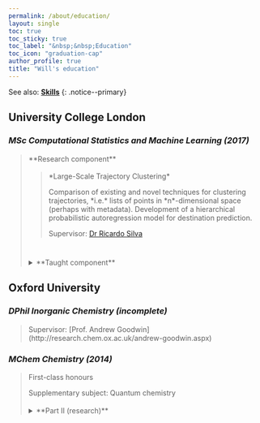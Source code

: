 ```yaml
---
permalink: /about/education/
layout: single
toc: true
toc_sticky: true
toc_label: "&nbsp;&nbsp;Education"
toc_icon: "graduation-cap"
author_profile: true
title: "Will's education"
---
```


See also: [**Skills**](/about/skills/)
{: .notice--primary}


## University College London
### *MSc Computational Statistics and Machine Learning (2017)*
<blockquote class="trimb">

<p style="margin-top: 1.25em; margin-bottom: 1em;" markdown="span">**Research component**</p>
<blockquote class="trimb" markdown="block">
<p style="margin-top: 1.25em; margin-bottom: 1em;" markdown="span">*Large-Scale Trajectory Clustering*</p>
Comparison of existing and novel techniques for clustering trajectories, *i.e.* lists of points in *n*-dimensional space (perhaps with metadata). Development of a hierarchical probabilistic autoregression model for destination prediction.

Supervisor: [Dr Ricardo Silva](https://www.ucl.ac.uk/statistics/people/ricardosilva)
</blockquote>

<details style="margin-top: 40px; margin-bottom: 1em;"><summary markdown="span">**Taught component**
</summary>
<blockquote class="trimb">
<p style="margin-top: 1.25em; margin-bottom: 1em;">Core modules</p>
<details><summary markdown="span">*Statistical Models & Data Analysis*
</summary><blockquote class="trimb" markdown="block">
Theory and application of linear and related generalized models.

Including: parameter estimation, assumptions in modelling, interpretation, diagnostics, variable transformation and selection, model structure.

</blockquote></details>
<details><summary markdown="span">*Supervised Learning*
</summary><blockquote class="trimb" markdown="block">
Techniques for the general supervised learning scenario.

Including: statistical learning theory, training and model selection, parameters and hyperparameters, kernel methods and nonparametric models, ensemble learning,
multitask and metalearning, sparsity considerations.

</blockquote></details>
<details><summary markdown="span">*Probabilistic & Unsupervised Learning* ([Gatsby](https://gatsby.ucl.ac.uk))
</summary><blockquote class="trimb" markdown="block">
Techniques for understanding and discovering structure in unpaired data.

Including: probability distributions, Bayesian reasoning and inference, hierarchical models, probabilistic graphical models, Gaussian Processes.
</blockquote></details>
<p style="margin-top: 30px; margin-bottom: 1em;">Optional modules</p>
<details><summary markdown="span">*Information Retrieval & Data Mining*
</summary><blockquote class="trimb" markdown="block">
Techniques for organizing information.

Including: web indexing, search, filtering and recommendation, distributed computing, natural language processing.

</blockquote></details>
<details><summary markdown="span">*Affective Computing & Human--Robot Interaction*
</summary><blockquote class="trimb" markdown="block">
Study of the relationship between artificial and human intelligences.

Including: emotion models, function of emotion in humans and machines, emotional affect by machines, sensing and low-footprint computing, ethics in affective technology.

</blockquote></details>
<details><summary markdown="span">*Statistical Computing*
</summary><blockquote class="trimb" markdown="block">
Use of programming packages to perform statistical experiments.

Including: the R language, dataset exploration and analysis, graphical presentation of experiments, programming principles, computational efficiency, iterative techniques.

</blockquote></details>
<details><summary markdown="span">*Applied Machine Learning*
</summary><blockquote class="trimb" markdown="block">
Practical context of machine learning methods and their successes.

Including: large scale learning, fast algorithms, neural network optimization, constraints and regularization, clustering, dimensionality reduction and visualization, architecture of deep learning systems.

</blockquote></details>
<details><summary markdown="span">*Advanced Topics in Machine Learning* ([DeepMind](https://deepmind.com))
</summary><blockquote class="trimb" markdown="block">
Masterclasses in deep learning and reinforcement learning.

Including: recurrent units, convolutions, attention and memory, generative models, variational inference, policies and planning, model-based and model-free agents.

</blockquote></details>
</blockquote></details>
</blockquote>

## Oxford University
### *DPhil Inorganic Chemistry (incomplete)*
<blockquote class="trimb">
<p style="margin-top: 1.25em; margin-bottom: 1em;" markdown="span">Supervisor: [Prof. Andrew Goodwin](http://research.chem.ox.ac.uk/andrew-goodwin.aspx)</p>

<!-- <details><summary markdown="span">Research
</summary><blockquote class="trimb">
<details><summary markdown="span">Protein structure from total scattering
</summary><blockquote class="trimb">
A continuation of work from Part II ([see below](#mchem-chemistry-2014)), this project refined the demonstrated concept for use with real-world data, including incorporation of several sources of information into one model.

</blockquote></details>
<details><summary markdown="span">Crystals under dimensional transformation
</summary><blockquote class="trimb">
(A proposed research direction)

Using non-Euclidean surfaces, a 3D crystal can be unwrapped into 2D. Rewrapping another way gives a different crystal, thus relating structures that would otherwise be distinct.

Other coordinate transforms interchange angles and distances, resulting in a range of imaginary structures, some of which are more interpretable than the physical one.

</blockquote></details>
</blockquote></details> -->
</blockquote>


### *MChem Chemistry (2014)*
<blockquote class="trimb">

<p style="margin-top: 1.25em; margin-bottom: 1em;">First-class honours</p>
Supplementary subject: Quantum chemistry

<details style="margin-top: 1.25em;"><summary markdown="span">**Part II (research)**
</summary><blockquote class="trimb" markdown="block">

<p style="margin-top: 10px; margin-bottom: 1em;" markdown="span">*A Bayesian Total Scattering Route to Membrane Protein Structure*</p>

Development of a Bayesian Monte Carlo procedure for ascertaining the fold of proteins in aqueous environments. The key research question was "can we compensate for the orientational disorder of total scattering information by including prior knowledge from other sources?".

This work was awarded the Part II Thesis Prize.

Supervisor: [Prof. Andrew Goodwin](http://research.chem.ox.ac.uk/andrew-goodwin.aspx)

</blockquote></details>
</blockquote>
